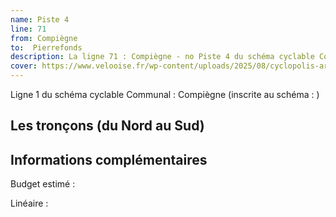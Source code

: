 ```yaml
---
name: Piste 4
line: 71
from: Compiègne
to:  Pierrefonds 
description: La ligne 71 : Compiègne - no Piste 4 du schéma cyclable Communal relie Compiègne à Pierrefonds 
cover: https://www.velooise.fr/wp-content/uploads/2025/08/cyclopolis-arc-1.jpg
---
```

Ligne 1 du schéma cyclable Communal : Compiègne (inscrite au schéma : )
## Les tronçons (du Nord au Sud)

## Informations complémentaires

Budget estimé : 

Linéaire :

